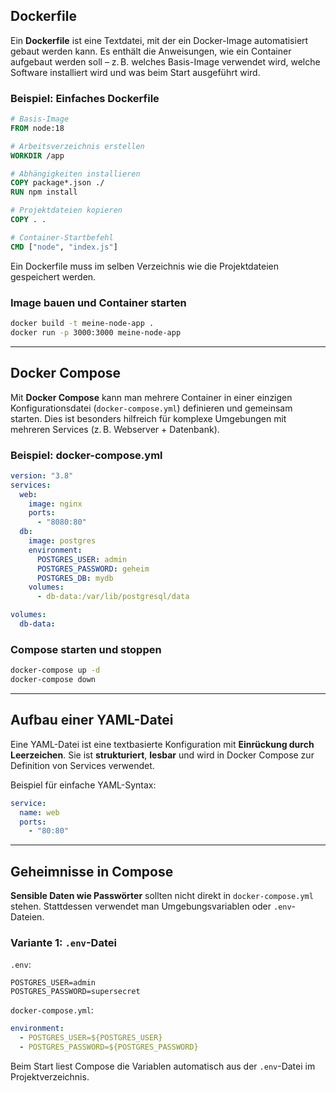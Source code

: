 ## Dockerfile

Ein **Dockerfile** ist eine Textdatei, mit der ein Docker-Image automatisiert gebaut werden kann. Es enthält die Anweisungen, wie ein Container aufgebaut werden soll – z. B. welches Basis-Image verwendet wird, welche Software installiert wird und was beim Start ausgeführt wird.

### Beispiel: Einfaches Dockerfile

```Dockerfile
# Basis-Image
FROM node:18

# Arbeitsverzeichnis erstellen
WORKDIR /app

# Abhängigkeiten installieren
COPY package*.json ./
RUN npm install

# Projektdateien kopieren
COPY . .

# Container-Startbefehl
CMD ["node", "index.js"]
```

Ein Dockerfile muss im selben Verzeichnis wie die Projektdateien gespeichert werden.

### Image bauen und Container starten

```bash
docker build -t meine-node-app .
docker run -p 3000:3000 meine-node-app
```

---

## Docker Compose

Mit **Docker Compose** kann man mehrere Container in einer einzigen Konfigurationsdatei (`docker-compose.yml`) definieren und gemeinsam starten. Dies ist besonders hilfreich für komplexe Umgebungen mit mehreren Services (z. B. Webserver + Datenbank).

### Beispiel: docker-compose.yml

```yaml
version: "3.8"
services:
  web:
    image: nginx
    ports:
      - "8080:80"
  db:
    image: postgres
    environment:
      POSTGRES_USER: admin
      POSTGRES_PASSWORD: geheim
      POSTGRES_DB: mydb
    volumes:
      - db-data:/var/lib/postgresql/data

volumes:
  db-data:
```

### Compose starten und stoppen

```bash
docker-compose up -d
docker-compose down
```

---

## Aufbau einer YAML-Datei

Eine YAML-Datei ist eine textbasierte Konfiguration mit **Einrückung durch Leerzeichen**. Sie ist **strukturiert**, **lesbar** und wird in Docker Compose zur Definition von Services verwendet.

Beispiel für einfache YAML-Syntax:

```yaml
service:
  name: web
  ports:
    - "80:80"
```

---

## Geheimnisse in Compose

**Sensible Daten wie Passwörter** sollten nicht direkt in `docker-compose.yml` stehen. Stattdessen verwendet man Umgebungsvariablen oder `.env`-Dateien.

### Variante 1: `.env`-Datei

`.env`:
```env
POSTGRES_USER=admin
POSTGRES_PASSWORD=supersecret
```

`docker-compose.yml`:
```yaml
environment:
  - POSTGRES_USER=${POSTGRES_USER}
  - POSTGRES_PASSWORD=${POSTGRES_PASSWORD}
```

Beim Start liest Compose die Variablen automatisch aus der `.env`-Datei im Projektverzeichnis.
